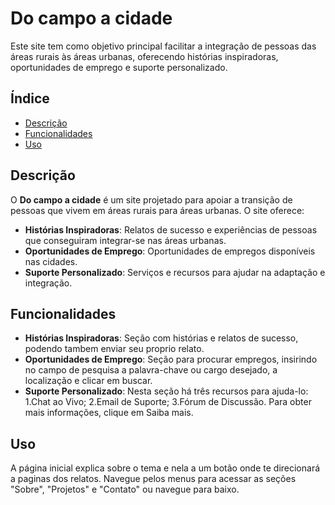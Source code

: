 # Do campo a cidade

Este site tem como objetivo principal facilitar a integração de pessoas das áreas rurais às áreas urbanas, oferecendo histórias inspiradoras, oportunidades de emprego e suporte personalizado.

## Índice

- [Descrição](#descrição)
- [Funcionalidades](#funcionalidades)
- [Uso](#uso)

## Descrição

O **Do campo a cidade** é um site projetado para apoiar a transição de pessoas que vivem em áreas rurais para áreas urbanas. O site oferece:

- **Histórias Inspiradoras**: Relatos de sucesso e experiências de pessoas que conseguiram integrar-se nas áreas urbanas.
- **Oportunidades de Emprego**: Oportunidades de empregos disponíveis nas cidades.
- **Suporte Personalizado**: Serviços e recursos para ajudar na adaptação e integração.

## Funcionalidades

- **Histórias Inspiradoras**: Seção com histórias e relatos de sucesso, podendo tambem enviar seu proprio relato.
- **Oportunidades de Emprego**: Seção para procurar empregos, insirindo no campo de pesquisa a palavra-chave ou cargo desejado, a localização e clicar em buscar.
- **Suporte Personalizado**: Nesta seção há três recursos para ajuda-lo: 1.Chat ao Vivo; 2.Email de Suporte; 3.Fórum de Discussão. Para obter mais informações, clique em Saiba mais.

## Uso 

A página inicial explica sobre o tema e nela a um botão onde te direcionará a paginas dos relatos. Navegue pelos menus para acessar as seções "Sobre", "Projetos" e "Contato" ou navegue para baixo.
